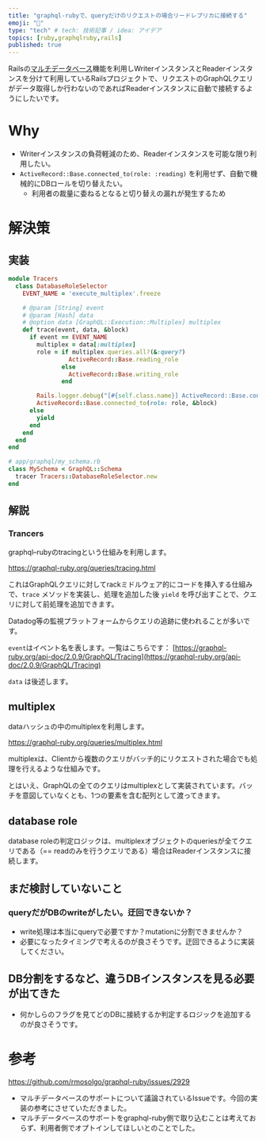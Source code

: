 ```yaml
---
title: "graphql-rubyで、queryだけのリクエストの場合リードレプリカに接続する"
emoji: "🦔"
type: "tech" # tech: 技術記事 / idea: アイデア
topics: [ruby,graphqlruby,rails]
published: true
---
```


Railsの[マルチデータベース](https://guides.rubyonrails.org/active_record_multiple_databases.html)機能を利用しWriterインスタンスとReaderインスタンスを分けて利用しているRailsプロジェクトで、リクエストのGraphQLクエリがデータ取得しか行わないのであればReaderインスタンスに自動で接続するようにしたいです。

# Why

- Writerインスタンスの負荷軽減のため、Readerインスタンスを可能な限り利用したい。
- `ActiveRecord::Base.connected_to(role: :reading)` を利用せず、自動で機械的にDBロールを切り替えたい。
  - 利用者の裁量に委ねるとなると切り替えの漏れが発生するため

# 解決策

## 実装

```ruby
module Tracers
  class DatabaseRoleSelector
    EVENT_NAME = 'execute_multiplex'.freeze

    # @param [String] event
    # @param [Hash] data
    # @option data [GraphQL::Execution::Multiplex] multiplex
    def trace(event, data, &block)
      if event == EVENT_NAME
        multiplex = data[:multiplex]
        role = if multiplex.queries.all?(&:query?)
                 ActiveRecord::Base.reading_role
               else
                 ActiveRecord::Base.writing_role
               end

        Rails.logger.debug("[#{self.class.name}] ActiveRecord::Base.connected_to(role: #{role.inspect})")
        ActiveRecord::Base.connected_to(role: role, &block)
      else
        yield
      end
    end
  end
end

# app/graphql/my_schema.rb
class MySchema < GraphQL::Schema
  tracer Tracers::DatabaseRoleSelector.new
end
```
## 解説

### Trancers

graphql–rubyのtracingという仕組みを利用します。

https://graphql-ruby.org/queries/tracing.html

これはGraphQLクエリに対してrackミドルウェア的にコードを挿入する仕組みで、`trace` メソッドを実装し、処理を追加した後 `yield` を呼び出すことで、クエリに対して前処理を追加できます。

Datadog等の監視プラットフォームからクエリの追跡に使われることが多いです。


`event`はイベント名を表します。一覧はこちらです： [https://graphql-ruby.org/api-doc/2.0.9/GraphQL/Tracing](https://graphql-ruby.org/api-doc/2.0.9/GraphQL/Tracing)

`data` は後述します。

## multiplex

dataハッシュの中のmultiplexを利用します。

https://graphql-ruby.org/queries/multiplex.html

multiplexは、Clientから複数のクエリがバッチ的にリクエストされた場合でも処理を行えるような仕組みです。

とはいえ、GraphQLの全てのクエリはmultiplexとして実装されています。バッチを意図していなくとも、1つの要素を含む配列として渡ってきます。

## database role

database roleの判定ロジックは、multiplexオブジェクトのqueriesが全てクエリである（== readのみを行うクエリである）場合はReaderインスタンスに接続します。

## まだ検討していないこと

### queryだがDBのwriteがしたい。迂回できないか？

- write処理は本当にqueryで必要ですか？mutationに分割できませんか？
- 必要になったタイミングで考えるのが良さそうです。迂回できるように実装してください。

## DB分割をするなど、違うDBインスタンスを見る必要が出てきた

- 何かしらのフラグを見てどのDBに接続するか判定するロジックを追加するのが良さそうです。

# 参考

https://github.com/rmosolgo/graphql-ruby/issues/2929

- マルチデータベースのサポートについて議論されているIssueです。今回の実装の参考にさせていただきました。
- マルチデータベースのサポートをgraphql-ruby側で取り込むことは考えておらず、利用者側でオプトインしてほしいとのことでした。
